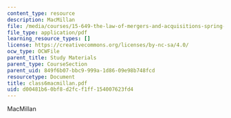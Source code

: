 ```yaml
---
content_type: resource
description: MacMillan
file: /media/courses/15-649-the-law-of-mergers-and-acquisitions-spring-2003/d00481b60bf8d2fcf1ff154007623fd4_class6macmillan.pdf
file_type: application/pdf
learning_resource_types: []
license: https://creativecommons.org/licenses/by-nc-sa/4.0/
ocw_type: OCWFile
parent_title: Study Materials
parent_type: CourseSection
parent_uid: 849f6b07-bbc9-999a-1d86-09e98b748fcd
resourcetype: Document
title: class6macmillan.pdf
uid: d00481b6-0bf8-d2fc-f1ff-154007623fd4
---
```

MacMillan